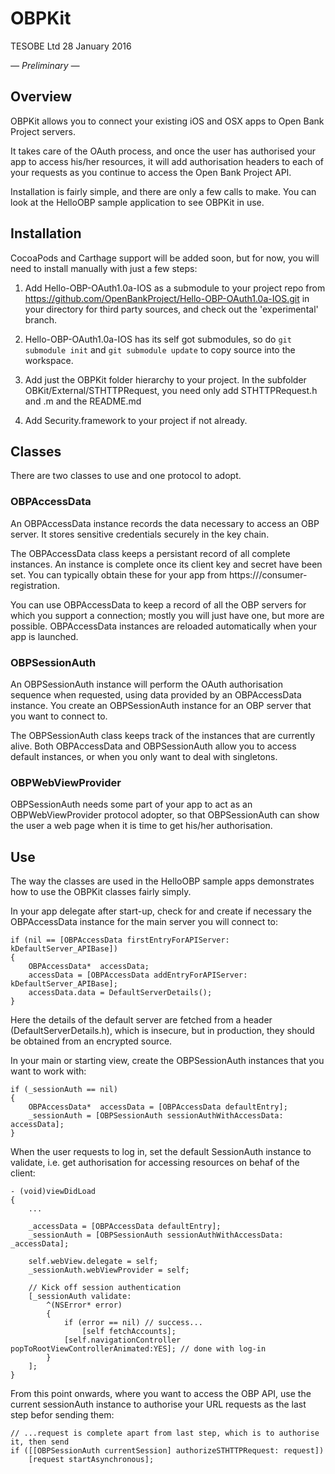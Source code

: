 # OBPKit

TESOBE Ltd
28 January 2016

*— Preliminary —*

## Overview

OBPKit allows you to connect your existing iOS and OSX apps to Open Bank Project servers.

It takes care of the OAuth process, and once the user has authorised your app to access his/her resources, it will add authorisation headers to each of your requests as you continue to access the Open Bank Project API.

Installation is fairly simple, and there are only a few calls to make. You can look at the HelloOBP sample application to see OBPKit in use.

## Installation

CocoaPods and Carthage support will be added soon, but for now, you will need to install manually with just a few steps:

1.	Add Hello-OBP-OAuth1.0a-IOS as a submodule to your project repo from https://github.com/OpenBankProject/Hello-OBP-OAuth1.0a-IOS.git in your directory for third party sources, and check out the 'experimental' branch.

1.	Hello-OBP-OAuth1.0a-IOS has its self got submodules, so do `git submodule init` and `git submodule update` to copy source into the workspace.

1.	Add just the OBPKit folder hierarchy to your project. In the subfolder OBKit/External/STHTTPRequest, you need only add STHTTPRequest.h and .m and the README.md

1.	Add Security.framework to your project if not already.

## Classes

There are two classes to use and one protocol to adopt.

### OBPAccessData

An OBPAccessData instance records the data necessary to access an OBP server. It stores sensitive credentials securely in the key chain.

The OBPAccessData class keeps a persistant record of all complete instances. An instance is complete once its client key and secret have been set. You can typically obtain these for your app from https://<OBP server host>/consumer-registration.

You can use OBPAccessData to keep a record of all the OBP servers for which you support a connection; mostly you will just have one, but more are possible. OBPAccessData instances are reloaded automatically when your app is launched.

### OBPSessionAuth

An OBPSessionAuth instance will perform the OAuth authorisation sequence when requested, using data provided by an OBPAccessData instance. You create an OBPSessionAuth instance for an OBP server that you want to connect to.

The OBPSessionAuth class keeps track of the instances that are currently alive. Both OBPAccessData and OBPSessionAuth allow you to access default instances, or when you only want to deal with singletons.

### OBPWebViewProvider

OBPSessionAuth needs some part of your app to act as an OBPWebViewProvider protocol adopter, so that OBPSessionAuth can show the user a web page when it is time to get his/her authorisation.

## Use

The way the classes are used in the HelloOBP sample apps demonstrates how to use the OBPKit classes fairly simply.

In your app delegate after start-up, check for and create if necessary the OBPAccessData instance for the main server you will connect to:

	if (nil == [OBPAccessData firstEntryForAPIServer: kDefaultServer_APIBase])
	{
		OBPAccessData*	accessData;
		accessData = [OBPAccessData addEntryForAPIServer: kDefaultServer_APIBase];
		accessData.data = DefaultServerDetails();
	}

Here the details of the default server are fetched from a header (DefaultServerDetails.h), which is insecure, but in production, they should be obtained from an encrypted source.

In your main or starting view, create the OBPSessionAuth instances that you want to work with:

    if (_sessionAuth == nil)
	{
		OBPAccessData*	accessData = [OBPAccessData defaultEntry];
		_sessionAuth = [OBPSessionAuth sessionAuthWithAccessData: accessData];
	}

When the user requests to log in, set the default SessionAuth instance to validate, i.e. get authorisation for accessing resources on behaf of the client:

	- (void)viewDidLoad
	{
		...

		_accessData = [OBPAccessData defaultEntry];
		_sessionAuth = [OBPSessionAuth sessionAuthWithAccessData: _accessData];

		self.webView.delegate = self;
		_sessionAuth.webViewProvider = self;

		// Kick off session authentication
		[_sessionAuth validate:
			^(NSError* error)
			{
				if (error == nil) // success...
					[self fetchAccounts];
				[self.navigationController popToRootViewControllerAnimated:YES]; // done with log-in
			}
		];
	}

From this point onwards, where you want to access the OBP API, use the current sessionAuth instance to authorise your URL requests as the last step befor sending them:

	// ...request is complete apart from last step, which is to authorise it, then send
	if ([[OBPSessionAuth currentSession] authorizeSTHTTPRequest: request])
		[request startAsynchronous];


